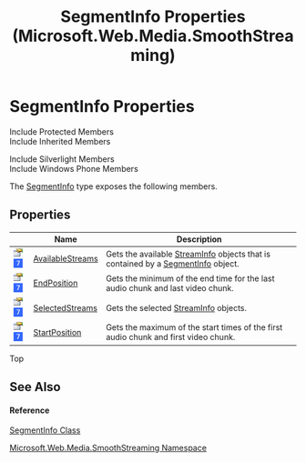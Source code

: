 ﻿---
title: SegmentInfo Properties (Microsoft.Web.Media.SmoothStreaming)
TOCTitle: SegmentInfo Properties
ms:assetid: Properties.T:Microsoft.Web.Media.SmoothStreaming.SegmentInfo
ms:mtpsurl: https://msdn.microsoft.com/en-us/library/microsoft.web.media.smoothstreaming.segmentinfo_properties(v=VS.95)
ms:contentKeyID: 46307909
ms.date: 05/31/2012
mtps_version: v=VS.95
---

# SegmentInfo Properties

Include Protected Members  
Include Inherited Members  

Include Silverlight Members  
Include Windows Phone Members  

The [SegmentInfo](segmentinfo-class-microsoft-web-media-smoothstreaming_1.md) type exposes the following members.

## Properties

<table>
<thead>
<tr class="header">
<th> </th>
<th>Name</th>
<th>Description</th>
</tr>
</thead>
<tbody>
<tr class="odd">
<td><img src="images/Dd565996.pubproperty(en-us,VS.90).gif" title="Public property" alt="Public property" /> <img src="images/Ee532579.slMobile(VS.95).gif" title="Supported by Windows Phone" alt="Supported by Windows Phone" /></td>
<td><a href="segmentinfo-availablestreams-property-microsoft-web-media-smoothstreaming_1.md">AvailableStreams</a></td>
<td>Gets the available <a href="streaminfo-class-microsoft-web-media-smoothstreaming_1.md">StreamInfo</a> objects that is contained by a <a href="segmentinfo-class-microsoft-web-media-smoothstreaming_1.md">SegmentInfo</a> object.</td>
</tr>
<tr class="even">
<td><img src="images/Dd565996.pubproperty(en-us,VS.90).gif" title="Public property" alt="Public property" /> <img src="images/Ee532579.slMobile(VS.95).gif" title="Supported by Windows Phone" alt="Supported by Windows Phone" /></td>
<td><a href="segmentinfo-endposition-property-microsoft-web-media-smoothstreaming_1.md">EndPosition</a></td>
<td>Gets the minimum of the end time for the last audio chunk and last video chunk.</td>
</tr>
<tr class="odd">
<td><img src="images/Dd565996.pubproperty(en-us,VS.90).gif" title="Public property" alt="Public property" /> <img src="images/Ee532579.slMobile(VS.95).gif" title="Supported by Windows Phone" alt="Supported by Windows Phone" /></td>
<td><a href="segmentinfo-selectedstreams-property-microsoft-web-media-smoothstreaming_1.md">SelectedStreams</a></td>
<td>Gets the selected <a href="streaminfo-class-microsoft-web-media-smoothstreaming_1.md">StreamInfo</a> objects.</td>
</tr>
<tr class="even">
<td><img src="images/Dd565996.pubproperty(en-us,VS.90).gif" title="Public property" alt="Public property" /> <img src="images/Ee532579.slMobile(VS.95).gif" title="Supported by Windows Phone" alt="Supported by Windows Phone" /></td>
<td><a href="segmentinfo-startposition-property-microsoft-web-media-smoothstreaming_1.md">StartPosition</a></td>
<td>Gets the maximum of the start times of the first audio chunk and first video chunk.</td>
</tr>
</tbody>
</table>


Top

## See Also

#### Reference

[SegmentInfo Class](segmentinfo-class-microsoft-web-media-smoothstreaming_1.md)

[Microsoft.Web.Media.SmoothStreaming Namespace](microsoft-web-media-smoothstreaming-namespace_1.md)

